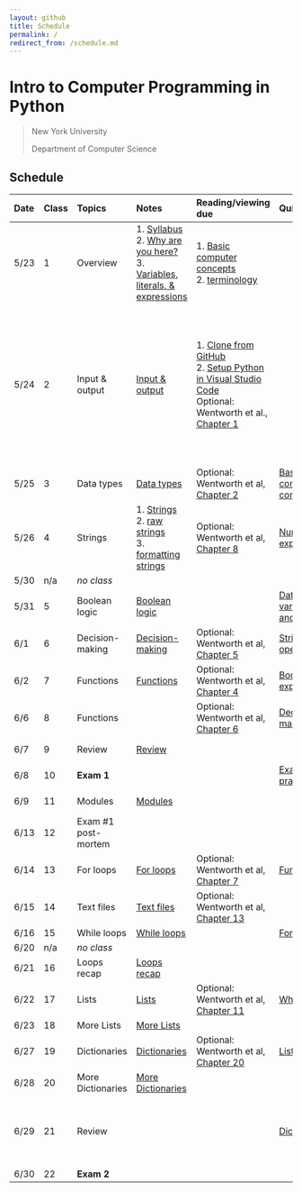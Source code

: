 ```yaml
---
layout: github
title: Schedule
permalink: /
redirect_from: /schedule.md
---
```


# Intro to Computer Programming in Python

> New York University
>
> Department of Computer Science

## Schedule

| Date | Class | Topics              | Notes                                                                                                                                        | Reading/viewing due                                                                                                                                                                                                                                       | Quiz due                                                                                                                             | Assignment due                                                                                                                                                                                                                                                                                                                                                                        |
| :--- | :---- | :------------------ | :------------------------------------------------------------------------------------------------------------------------------------------- | :-------------------------------------------------------------------------------------------------------------------------------------------------------------------------------------------------------------------------------------------------------- | :----------------------------------------------------------------------------------------------------------------------------------- | :------------------------------------------------------------------------------------------------------------------------------------------------------------------------------------------------------------------------------------------------------------------------------------------------------------------------------------------------------------------------------------ |
| 5/23 | 1     | Overview            | 1. [Syllabus](syllabus)<br />2. [Why are you here?](motivation)<br />3. [Variables, literals, & expressions](variables-literals-expressions) | 1. [Basic computer concepts](./basic-computer-concepts)<br />2. [terminology](https://knowledge.kitchen/Computer_Terminology)                                                                                                                             |                                                                                                                                      |                                                                                                                                                                                                                                                                                                                                                                                       |
| 5/24 | 2     | Input & output      | [Input & output](input-output)                                                                                                               | 1. [Clone from GitHub](https://youtu.be/axcny0o1NYo)<br />2. [Setup Python in Visual Studio Code](https://youtu.be/xsXMzyK1M4I)<br />Optional: Wentworth et al., [Chapter 1](http://openbookproject.net/thinkcs/python/english3e/way_of_the_program.html) |                                                                                                                                      | 1. [Complete consent form](https://goo.gl/forms/uxxgA3D9F3kA0KAR2)<br />2. [Join Slack](https://join.slack.com/t/python-codinggroup/shared_invite/zt-19c2vm6l1-1sOO2NNDqyF_wEgE5JtUsg)<br />3. [Change file extension settings](setup-file-extensions)<br />4 [Set up Python](setup-python-vscode)<br />5. [Complete practice project](https://classroom.github.com/a/tFw-uvAK)<br /> |
| 5/25 | 3     | Data types          | [Data types](data-types)                                                                                                                     | Optional: Wentworth et al, [Chapter 2](http://openbookproject.net/thinkcs/python/english3e/variables_expressions_statements.html)                                                                                                                         | [Basic computer concepts](https://forms.gle/hWeHWFTg1Ax9vTJh7)                                                                       |                                                                                                                                                                                                                                                                                                                                                                                       |
| 5/26 | 4     | Strings             | 1. [Strings](string-basics)<br />2. [raw strings](string-raw)<br />3. [formatting strings](string-formatting)                                | Optional: Wentworth et al, [Chapter 8](http://openbookproject.net/thinkcs/python/english3e/strings.html)                                                                                                                                                  | [Numeric expressions](https://forms.gle/iCUePPjpMBCxFdUv7)                                                                           | [Input & output](https://classroom.github.com/a/jJB1Ph_m)                                                                                                                                                                                                                                                                                                                             |
| 5/30 | n/a   | _no class_          |                                                                                                                                              |                                                                                                                                                                                                                                                           |                                                                                                                                      |                                                                                                                                                                                                                                                                                                                                                                                       |
| 5/31 | 5     | Boolean logic       | [Boolean logic](boolean-logic)                                                                                                               |                                                                                                                                                                                                                                                           | [Data types, variables, and literals](https://forms.gle/X27YraWLinE6xK4r5)                                                           | [Data types](https://classroom.github.com/a/mtkyR3Dz)                                                                                                                                                                                                                                                                                                                                 |
| 6/1  | 6     | Decision-making     | [Decision-making](decision-making)                                                                                                           | Optional: Wentworth et al, [Chapter 5](http://openbookproject.net/thinkcs/python/english3e/conditionals.html)                                                                                                                                             | [String operations](https://docs.google.com/forms/d/e/1FAIpQLSds-KWRo-c1jiTQfi0BMyPccKuN9qU8ZQCx6MtFqfYoYZMlkw/viewform?usp=sf_link) |                                                                                                                                                                                                                                                                                                                                                                                       |
| 6/2  | 7     | Functions           | [Functions](functions)                                                                                                                       | Optional: Wentworth et al, [Chapter 4](http://openbookproject.net/thinkcs/python/english3e/functions.html)                                                                                                                                                | [Boolean expressions](https://forms.gle/xhUuoXS6hAwuYbWP8)                                                                           |                                                                                                                                                                                                                                                                                                                                                                                       |
| 6/6  | 8     | Functions           |                                                                                                                                              | Optional: Wentworth et al, [Chapter 6](http://openbookproject.net/thinkcs/python/english3e/fruitful_functions.html)                                                                                                                                       | [Decision-making](https://forms.gle/BFvdSisbPTPcJTsj8)                                                                               | [Boolean logic](https://classroom.github.com/a/HKxcJvxS)                                                                                                                                                                                                                                                                                                                              |
| 6/7  | 9     | Review              | [Review](https://knowledge.kitchen/Python_Exam_1_Practice_Questions)                                                                         |                                                                                                                                                                                                                                                           |                                                                                                                                      | [Decision-making](https://classroom.github.com/a/ieZAH6no)                                                                                                                                                                                                                                                                                                                            |
| 6/8  | 10    | **Exam 1**          |                                                                                                                                              |                                                                                                                                                                                                                                                           | [Exam 1 practice](https://classroom.github.com/a/S5-sLUZP)                                                                           |                                                                                                                                                                                                                                                                                                                                                                                       |
| 6/9  | 11    | Modules             | [Modules](modules)                                                                                                                           |                                                                                                                                                                                                                                                           |                                                                                                                                      | [String operations](https://classroom.github.com/a/zV9-lTiq)                                                                                                                                                                                                                                                                                                                          |
| 6/13 | 12    | Exam #1 post-mortem |                                                                                                                                              |                                                                                                                                                                                                                                                           |                                                                                                                                      | [Functions](https://classroom.github.com/a/mfvSqyib)                                                                                                                                                                                                                                                                                                                                  |
| 6/14 | 13    | For loops           | [For loops](loops-for)                                                                                                                       | Optional: Wentworth et al, [Chapter 7](http://openbookproject.net/thinkcs/python/english3e/iteration.html)                                                                                                                                                | [Functions](https://forms.gle/Ret6AfRiUBZV1vxF7)                                                                                     |                                                                                                                                                                                                                                                                                                                                                                                       |
| 6/15 | 14    | Text files          | [Text files](text-files)                                                                                                                     | Optional: Wentworth et al, [Chapter 13](http://www.openbookproject.net/thinkcs/python/english3e/files.html)                                                                                                                                               |                                                                                                                                      |                                                                                                                                                                                                                                                                                                                                                                                       |
| 6/16 | 15    | While loops         | [While loops](loops-while)                                                                                                                   |                                                                                                                                                                                                                                                           | [For loops](https://forms.gle/cbtzQXHajLuT8RVQ8)                                                                                     | [For loops](https://classroom.github.com/a/RGzP_gsD)                                                                                                                                                                                                                                                                                                                                  |
| 6/20 | n/a   | _no class_          |                                                                                                                                              |                                                                                                                                                                                                                                                           |                                                                                                                                      |                                                                                                                                                                                                                                                                                                                                                                                       |
| 6/21 | 16    | Loops recap         | [Loops recap](loops-recap)                                                                                                                   |                                                                                                                                                                                                                                                           |                                                                                                                                      |                                                                                                                                                                                                                                                                                                                                                                                       |
| 6/22 | 17    | Lists               | [Lists](list-basics)                                                                                                                         | Optional: Wentworth et al, [Chapter 11](http://openbookproject.net/thinkcs/python/english3e/lists.html)                                                                                                                                                   | [While loops](https://forms.gle/98ccGa6t55paAnui7)                                                                                   | [While loops](https://classroom.github.com/a/orRp_GkL)                                                                                                                                                                                                                                                                                                                                |
| 6/23 | 18    | More Lists          | [More Lists](list-more)                                                                                                                      |                                                                                                                                                                                                                                                           |                                                                                                                                      |                                                                                                                                                                                                                                                                                                                                                                                       |
| 6/27 | 19    | Dictionaries        | [Dictionaries](dictionary-basics)                                                                                                            | Optional: Wentworth et al, [Chapter 20](http://openbookproject.net/thinkcs/python/english3e/dictionaries.html)                                                                                                                                            | [Lists](https://forms.gle/GC5Csa7PQ25RaQoG6)                                                                                         | [Lists](https://classroom.github.com/a/ewP_209_)                                                                                                                                                                                                                                                                                                                                      |
| 6/28 | 20    | More Dictionaries   | [More Dictionaries](dictionary-more)                                                                                                         |                                                                                                                                                                                                                                                           |                                                                                                                                      |                                                                                                                                                                                                                                                                                                                                                                                       |
| 6/29 | 21    | Review              |                                                                                                                                              |                                                                                                                                                                                                                                                           | [Dictionaries](https://forms.gle/sqPWb4q2tr5mXS7w5)                                                                                  | [Dictionaries](https://classroom.github.com/a/PYnahwc0)<br />(**no late work accepted past this date**)                                                                                                                                                                                                                                                                               |
| 6/30 | 22    | **Exam 2**          |                                                                                                                                              |                                                                                                                                                                                                                                                           |                                                                                                                                      |                                                                                                                                                                                                                                                                                                                                                                                       |
